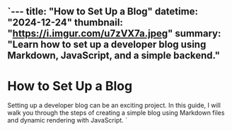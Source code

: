 `---
title: "How to Set Up a Blog"
datetime: "2024-12-24"
thumbnail: "https://i.imgur.com/u7zVX7a.jpeg"
summary: "Learn how to set up a developer blog using Markdown, JavaScript, and a simple backend."
---

# How to Set Up a Blog

Setting up a developer blog can be an exciting project. In this guide, I will walk you through the steps of creating a simple blog using Markdown files and dynamic rendering with JavaScript.
`